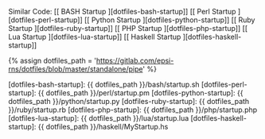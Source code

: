 <div class="card bg-light text-dark">
  <div class="card-body" markdown="1">

Similar Code: 
[[ BASH Startup ][dotfiles-bash-startup]]
[[ Perl Startup ][dotfiles-perl-startup]]
[[ Python Startup ][dotfiles-python-startup]]
[[ Ruby Startup ][dotfiles-ruby-startup]]
[[ PHP Startup ][dotfiles-php-startup]]
[[ Lua Startup ][dotfiles-lua-startup]]
[[ Haskell Startup ][dotfiles-haskell-startup]]

[//]: <> ( -- -- -- links below -- -- -- )

{% assign dotfiles_path = 'https://gitlab.com/epsi-rns/dotfiles/blob/master/standalone/pipe' %}

[dotfiles-bash-startup]:   {{ dotfiles_path }}/bash/startup.sh
[dotfiles-perl-startup]:   {{ dotfiles_path }}/perl/startup.pm
[dotfiles-python-startup]:   {{ dotfiles_path }}/python/startup.py
[dotfiles-ruby-startup]:   {{ dotfiles_path }}/ruby/startup.rb
[dotfiles-php-startup]:   {{ dotfiles_path }}/php/startup.php
[dotfiles-lua-startup]:   {{ dotfiles_path }}/lua/startup.lua
[dotfiles-haskell-startup]:   {{ dotfiles_path }}/haskell/MyStartup.hs

  </div>
</div>
